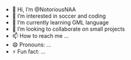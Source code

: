 - 👋 Hi, I’m @NotoriousNAA
- 👀 I’m interested in soccer and coding
- 🌱 I’m currently learning GML language
- 💞️ I’m looking to collaborate on small projects
- 📫 How to reach me ...
- 😄 Pronouns: ...
- ⚡ Fun fact: ...

<!---
NotoriousNAA/NotoriousNAA is a ✨ special ✨ repository because its `README.md` (this file) appears on your GitHub profile.
You can click the Preview link to take a look at your changes.
--->
